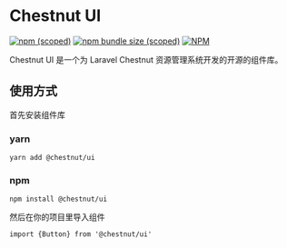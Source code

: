 # Chestnut UI

[![npm (scoped)](https://img.shields.io/npm/v/@leonshirly/chestnut-ui)](https://www.npmjs.com/package/@leonshirly/chestnut-ui)
[![npm bundle size (scoped)](https://img.shields.io/bundlephobia/minzip/@leonshirly/chestnut-ui)](https://bundlephobia.com/result?p=@leonshirly/chestnut-ui@latest)
[![NPM](https://img.shields.io/npm/l/@leonshirly/chestnut-ui)](https://github.com/ulissesferreira/moon/blob/main/LICENSE)

Chestnut UI 是一个为 Laravel Chestnut 资源管理系统开发的开源的组件库。

## 使用方式

首先安装组件库

### yarn

`yarn add @chestnut/ui`

### npm

`npm install @chestnut/ui`

然后在你的项目里导入组件

`import {Button} from '@chestnut/ui'`
